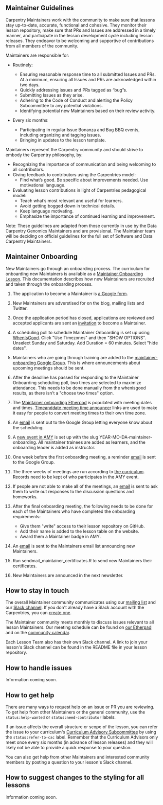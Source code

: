 
## Maintainer Guidelines

Carpentry Maintainers work with the community to make sure that lessons stay up-to-date, accurate, functional and cohesive. They monitor
their lesson repository, make sure that PRs and Issues are addressed in a timely manner, and participate in the lesson development cycle
including lesson releases. They endeavor to be welcoming and supportive of contributions from all members of the community. 

Maintainers are responsible for:
 - Routinely:
    - Ensuring reasonable response time to all submitted Issues and PRs. At a minimum, ensuring all Issues and PRs are acknowledged within two days.
    - Quickly addressing issues and PRs tagged as “bug”s. 
    - Submitting Issues as they arise.
    - Adhering to the Code of Conduct and alerting the Policy Subcommittee to any potential violations.
    - Identifying potential new Maintainers based on their review activity.

- Every six months: 
    - Participating in regular Issue Bonanza and Bug BBQ events, including organizing and tagging issues. 
    - Bringing in updates to the lesson template.

Maintainers represent the Carpentry community and should strive to embody the Carpentry philosophy, by:
- Recognizing the importance of communication and being welcoming to all contributors.
- Giving feedback to contributors using the Carpentries model:
    - Find what’s good. Be specific about improvements needed. Use motivational language.
- Evaluating lesson contributions in light of Carpentries pedagogical model:
    - Teach what’s most relevant and useful for learners.
    - Avoid getting bogged down in technical details.
    - Keep language motivating. 
    - Emphasize the importance of continued learning and improvement.

Note: These guidelines are adapted from those currently in use by the Data Carpentry Genomics Maintainers and are provisional. The Maintainer team will be deciding on official guidelines for the full set of Software and Data Carpentry Maintainers. 


## Maintainer Onboarding

New Maintainers go through an onboarding process. The curriculum for 
onboarding new Maintainers is available as a 
[Maintainer Onboarding Lesson](https://carpentries.github.io/maintainer-onboarding/). 
This documentation describes how new Maintainers are recruited and taken through
the onboarding process. 

1) The application to become a Maintainer is [a Google form](https://docs.google.com/forms/d/e/1FAIpQLSfuSUffza_DrqqMwdokdNtSgNfdxzMSmbwLw8655GU31BXPyg/viewform?usp=sf_link).

2) New Maintainers are adverstised for on the blog, mailing lists and Twitter. 

3) Once the application period has closed, applications are reviewed and accepted applicants are sent an [invitation](email_templates.html#inviting-new-maintainers) to become a Maintainer.

4) A scheduling poll to schedule Maintainer Onboarding is set up using [WhenIsGood](http://whenisgood.net/). Click "Use Timezones" and then "SHOW OPTIONS". Unselect Sunday and Saturday. Add Duration = 60 minutes. Select "hide dates".

5) Maintainers who are going through training are added to the [maintainer-onboarding Google Group](https://groups.google.com/a/carpentries.org/forum/#!forum/maintainer-onboarding). This is where announcements about upcoming meetings should be sent.

6) After the deadline has passed for responding to the Maintainer Onboarding scheduling poll, two times are selected to maximize attendance. This needs to be done manually from the whenisgood results, as there isn't a "choose two times" option.

7) The [Maintainer onboarding Etherpad](http://pad.software-carpentry.org/maintainer-onboarding) is populated with meeting dates and times. [Timeanddate meeting time announcer](https://www.timeanddate.com/worldclock/fixedform.html) links are used to make it easy for people to convert meeting times to their own time zone.

8) An [email](email_templates.html#maintainer-onboarding-meetings) is sent out to the Google Group letting everyone know about the scheduling. 

9) A [new event in AMY](../workshop_administration/amy_manual.html#adding-a-new-event) is set up with the slug YEAR-MO-DA-maintainer-onboarding. All maintainer trainees are added as learners, and the onboarding leader is added as instructor. 

10) One week before the first onboarding meeting, a reminder [email](email_templates.html#onboarding-reminder) is sent to the Google Group. 

11) The three weeks of meetings are run according to [the curriculum](https://carpentries.github.io/maintainer-onboarding/). Records need to be kept of who participates in the AMY event.

12) If people are not able to make all of the meetings, an [email](email_templates.html#missed-onboarding-meeting) is sent to ask them to write out responses to the discussion questions and homeworks. 

13) After the final onboarding meeting, the following needs to be done for each of the Maintainers who have completed the onboarding requirements:  
    - Give them "write" access to their lesson repository on GitHub. 
    - Add their name is added to the lesson table on the website.
    - Award them a Maintainer badge in AMY.

14) An [email](email_templates.html#welcoming-new-maintainers) is sent to the Maintainers email list announcing new Maintainers.

15) Run sendmail_maintainer_certificates.R to send new Maintainers their certificates.

16) New Maintainers are announced in the next newsletter.

## How to stay in touch 

The overall Maintainer community communicates using our [mailing list](http://lists.software-carpentry.org/listinfo/maintainers) and our [Slack channel](https://swcarpentry.slack.com/messages/C8H5LN44V/details/). If you don't already have a Slack account with the Carpentries, you can [create one](https://swc-slack-invite.herokuapp.com/).

The Maintainer community meets monthly to discuss issues relevant to all lesson Maintainers. Our meeting schedule can be found on [our Etherpad](http://pad.software-carpentry.org/maintainers) and on the [community calendar](https://software-carpentry.org/join/#calendar).

Each Lesson Team also has their own Slack channel. A link to join your lesson's Slack channel can be found
in the README file in your lesson repository. 

## How to handle issues

Information coming soon. 

## How to get help

There are many ways to request help on an issue or PR you are reviewing. To get help from other Maintainers or the general community, use the `status:help-wanted` or `status:need-contributor` labels.

If an issue affects the overall structure or scope of the lesson, you can refer the issue to your curriculum's [Curriculum Advisory Subcommittee](http://docs.carpentries.org/topic_folders/lesson_development/lesson_development_roles.html#curriculum-advisory-committee) by using the `status:refer-to-cac` label. Remember that the Curriculum Advisors only meet once every six months (in advance of lesson releases) and they will likely not be able to provide a quick response to your question.

You can also get help from other Maintainers and interested community members by posting a question to your lesson's Slack channel. 

## How to suggest changes to the styling for all lessons

Information coming soon.



